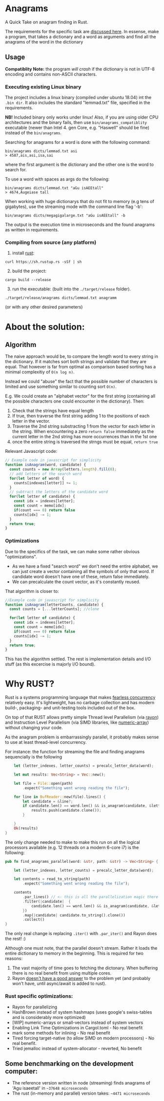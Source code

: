 # Anagrams
A Quick Take on anagram finding in Rust.

The requirements for the specific task are [discussed here](https://www.helmes.com/careers/challenge/?fbclid=IwAR24MjYoBzK-QNJSMeu_afxYtqJA42h-VmIxaC66b6nJgC16vx-CLq3y_sc).
In essense, make a program, that takes a dictionary and a word as arguments and find all the anagrams of the word in the dictionary

## Usage

**Compatiblity Note:** the program *will crash* if the dictionary is not in UTF-8 encoding and contains non-ASCII characters.

### Executing existing Linux binary
The project includes a linux binary (compiled under ubuntu 18.04) int the `.bin dir`. It also includes the standard "lemmad.txt" file, specified in the requirements.

**NB!** Included binary only works under linux! Also, if you are using older CPU architectures and the binary fails, then use `bin/anagrams_compatiblity` executable (newer than Intel 4. gen Core, e.g. "Haswell" should be fine) instead of the `bin/anagrams`.

Searching for anagrams for a word is done with the following command:
```
bin/anagrams dicts/lemmad.txt asi
> 4587,ais,asi,isa,sai
```
where the first argument is the dictionary and the other one is the word to search for. 

To use a word with spaces as args do the following:
```
bin/anagrams dicts/lemmad.txt "aGu isAEEtall"
> 4674,Augeiase tall
```

When working with huge dictionarys that do not fit to memory (e.g tens of gigabytes), use the streaming mode with the command line flag '-b':
```
bin/anagrams dicts/megagigalarge.txt "aGu isAEEtall" -b
```

The output is the execution time in microseconds and the found anagrams as written in requirements.

### Compiling from source (any platform)

1. install [rust](https://www.rust-lang.org/tools/install):
```
curl https://sh.rustup.rs -sSf | sh
```

2. build the project:
```
cargo build --release
```

3. run the executable: (built into the `./target/release` folder).
```
./target/release/anagrams dicts/lemmad.txt anagramm
```
(or with any other desired parameters)


# About the solution:

## Algorithm
The naive approach would be, to compare the length word to every string in the dictionary. If it matches sort both strings and validate that they are equal. That however is far from optimal as comparison based sorting has a minimal complexitiy of `O(n log n)`.

Instead we could "abuse" the fact that the possible number of characters is limited and use something similar to counting sort `O(n)`.

E.g. We could create an "alphabet vector" for the first string (containing all the possible characters one could encounter in the dictionary). Then:

1. Check that the strings have equal length
2. If true, then traverse the first string adding 1 to the positions of each letter in the vector.
3. Traverse the 2nd string substracting 1 from the vector for each letter in the string. When encountering a zero `return false` immediately as the current letter in the 2nd string has more occurrences than in the 1st one
4. once the entire string is traversed the strngs must be equal, `return true`

Relevant Javascript code:
```javascript
// Example code in javascript for simplicity
function isAnagram(word, candidate) {
  const counts = new Array(letters.length).fill(0);
  // add letters of the search word
  for(let letter of word) {
    counts[indexes[letter]] += 1;
  }
  // subtract the letters of the candidate word
  for(let letter of candidate) {
    const idx = indexes[letter];
    const count = memo[idx];
    if(count === 0) return false 
    counts[idx] -= 1;
  }
  return true;
}
```
### Optimizations
Due to the specifics of the task, we can make some rather obvious "optimizations".
* As we have a fixed "search word" we don't need the entire alphabet, we can just create a vector containing all the symbols of only that word. If candidate word doesn't have one of these, return false immediately.
* We can precalculate the count vector, as it's constantly reused.

That algorithm is closer to:
```javascript
//Example code in javascript for simplicity
function isAnagram(letterCounts, candidate) {
  const counts = [...letterCounts]; //clone

  for(let letter of candidate) {
    const idx = indexes[letter];
    const count = memo[idx];
    if(count === 0) return false 
    counts[idx] -= 1;
  }
  return true;
}
```

This has the algorithm settled. The rest is implementation details and I/O stuff (as this excercise is majorly I/O bound).


# Why RUST?
Rust is a systems programming language that makes [fearless concurrency](https://blog.knoldus.com/how-we-can-do-fearless-concurrency-in-rust/) relatively easy. It's lightweight, has no carbage collection and has modern build-, packaging- and unit-testing tools included out of the box.

On top of that RUST allows pretty simple Thread level Parallelism (via [rayon](https://github.com/rayon-rs/rayon)) and Instruction Level Parallelism (via SIMD libraries, like [numeric-array](https://github.com/novacrazy/numeric-array)) without changing your code.

As the anagram problem is embarrassingly parallel, it probably makes sense to use at least thread-level concurrency. 

For instance: the function for streaming the file and finding anagrams sequencially is the following
```rust
    let (letter_indexes, letter_counts) = precalc_letter_data(word);

    let mut results: Vec<String> = Vec::new();

    let file = File::open(path)
        .expect("Something went wrong reading the file");

    for line in BufReader::new(file).lines() {
        let candidate = &line?;
        if candidate.len() == word.len() && is_anagram(candidate, &letter_counts,  &letter_indexes) {
            results.push(candidate.clone());
        }

    }
    Ok(results)
}
```

The only change needed to make to make this run on all the logical processors available (e.g. 12 threads on a modern 6-core i7) is the following:
```rust
pub fn find_anagrams_parallel(word: &str, path: &str) -> Vec<String> {

    let (letter_indexes, letter_counts) = precalc_letter_data(word);

    let contents = read_to_string(path)
        .expect("Something went wrong reading the file");

    contents
        .par_lines() // <- this is all the parallelization magic there is
        .filter(|candidate|  {
            candidate.len() == word.len() && is_anagram(candidate, &letter_counts,  &letter_indexes)
        })
        .map(|candidate| candidate.to_string().clone())
        .collect()
}
```

The only real change is replacing `.iter()` with `.par_iter()` and Rayon does the rest! :)

Although one must note, that the parallel doesn't stream. Rather it loads the entire dictionary to memory in the beginning. This is required for two reasons:
1. The vast majority of time goes to fetching the dictonary. When buffering there is no real benefit from using multiple cores.
2. Rayon [doesn't have a good answer](https://users.rust-lang.org/t/rayon-parallelism-on-the-lines-of-a-text-file/12481) to the problem yet (and probably won't have, until async/await is added to rust).

### Rust specific optimizations:
* Rayon for parallelizing
* HashBrown instead of system hashmaps (uses google's swiss-tables and is considerably more optimized)
* [WIP] numeric-arrays or small-vectors instead of system vectors
* Enabling Link Time Optimizations in Cargol.toml - No real benefit
* mark some methods for inlining - No real benefit
* Tired forcing target-native (to allow SIMD on modern processors) - No real benefit.
* Tried jemalloc instead of system-allocator - reverted, No benefit

## Some benchmarking on the development computer:
* The reference version written in node (streaming) finds anagrams of 'Agu isaeetall' in 
`~37648 microseconds`
* The rust (in-memory and parallel) version takes:
`~4471 microseconds`
